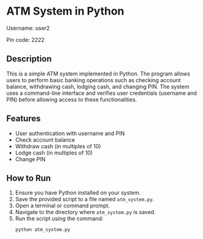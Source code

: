 
# ATM System in Python

Username: user2

Pin code: 2222

## Description
This is a simple ATM system implemented in Python. The program allows users to perform basic banking operations such as checking account balance, withdrawing cash, lodging cash, and changing PIN. The system uses a command-line interface and verifies user credentials (username and PIN) before allowing access to these functionalities.

## Features
- User authentication with username and PIN
- Check account balance
- Withdraw cash (in multiples of 10)
- Lodge cash (in multiples of 10)
- Change PIN

## How to Run
1. Ensure you have Python installed on your system.
2. Save the provided script to a file named `atm_system.py`.
3. Open a terminal or command prompt.
4. Navigate to the directory where `atm_system.py` is saved.
5. Run the script using the command:
   ```sh
   python atm_system.py

